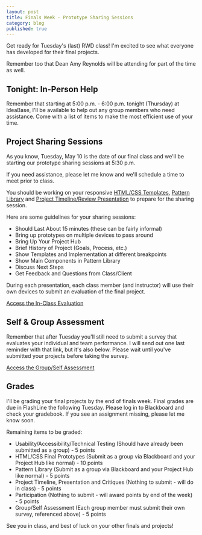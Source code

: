 ```yaml
---
layout: post
title: Finals Week - Prototype Sharing Sessions
category: blog
published: true
---
```


Get ready for Tuesday's (last) RWD class!  I'm excited to see what everyone has developed for their final projects.

Remember too that Dean Amy Reynolds will be attending for part of the time as well.

## Tonight: In-Person Help

Remember that starting at 5:00 p.m. - 6:00 p.m. tonight (Thursday) at IdeaBase, I'll be available to help out any group members who need assistance.  Come with a list of items to make the most efficient use of your time.

## Project Sharing Sessions

As you know, Tuesday, May 10 is the date of our final class and we'll be starting our prototype sharing sessions at 5:30 p.m.

If you need assistance, please let me know and we'll schedule a time to meet prior to class. 

You should be working on your responsive <a href="http://rwdkent.com/class/assignments/templates">HTML/CSS Templates</a>, <a href="http://rwdkent.com/class/assignments/styleguide">Pattern Library</a> and <a href="http://rwdkent.com/class/assignments/timeline-presentation">Project Timeline/Review Presentation</a> to prepare for the sharing session.

Here are some guidelines for your sharing sessions:

* Should Last About 15 minutes (these can be fairly informal)
* Bring up prototypes on multiple devices to pass around
* Bring Up Your Project Hub
* Brief History of Project (Goals, Process, etc.)
* Show Templates and Implementation at different breakpoints
* Show Main Components in Pattern Library 
* Discuss Next Steps
* Get Feedback and Questions from Class/Client

During each presentation, each class member (and instructor) will use their own devices to submit an evaluation of the final project.

<a class="button button-small" href="http://www.rwdkent.com/class/eval">Access the In-Class Evaluation</a>

## Self & Group Assessment

Remember that after Tuesday you'll still need to submit a survey that evaluates your individual and team performance.  I will send out one last reminder with that link, but it's also below.  Please wait until you've submitted your projects before taking the survey.

<a class="button button-small" href="http://rwdkent.com/class/assignments/assessment/">Access the Group/Self Assessment</a>

## Grades

I'll be grading your final projects by the end of finals week.  Final grades are due in FlashLine the following Tuesday.  Please log in to Blackboard and check your gradebook.  If you see an assignment missing, please let me know soon.

Remaining items to be graded:

* Usability/Accessibility/Technical Testing (Should have already been submitted as a group) - 5 points
* HTML/CSS Final Prototypes (Submit as a group via Blackboard and your Project Hub like normal) - 10 points
* Pattern Library (Submit as a group via Blackboard and your Project Hub like normal) - 5 points
* Project Timeline, Presentation and Critiques (Nothing to submit - will do in class) - 5 points
* Participation (Nothing to submit - will award points by end of the week) - 5 points
* Group/Self Assessment (Each group member must submit their own survey, referenced above) - 5 points

See you in class, and best of luck on your other finals and projects!
